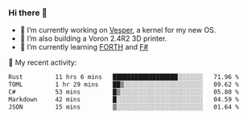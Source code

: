 ### Hi there 👋

<!--
**berkus/berkus** is a ✨ _special_ ✨ repository because its `README.md` (this file) appears on your GitHub profile.

Here are some ideas to get you started:

- 🔭 I’m currently working on ...
- 🌱 I’m currently learning ...
- 👯 I’m looking to collaborate on ...
- 🤔 I’m looking for help with ...
- 💬 Ask me about ...
- 📫 How to reach me: ...
- 😄 Pronouns: ...
- ⚡ Fun fact: ...
-->

- 🔭 I’m currently working on [Vesper](https://github.com/metta-systems/vesper), a kernel for my new OS.
- 🔭 I’m also building a Voron 2.4R2 3D printer.
- 🌱 I’m currently learning [FORTH](http://forth.com/starting-forth/) and [F#](https://fsharpforfunandprofit.com/)

💼 My recent activity:

<!--START_SECTION:waka-->

```txt
Rust         11 hrs 6 mins   ██████████████████░░░░░░░   71.96 %
TOML         1 hr 29 mins    ██▒░░░░░░░░░░░░░░░░░░░░░░   09.62 %
C#           53 mins         █▒░░░░░░░░░░░░░░░░░░░░░░░   05.80 %
Markdown     42 mins         █░░░░░░░░░░░░░░░░░░░░░░░░   04.59 %
JSON         15 mins         ▒░░░░░░░░░░░░░░░░░░░░░░░░   01.64 %
```

<!--END_SECTION:waka-->
